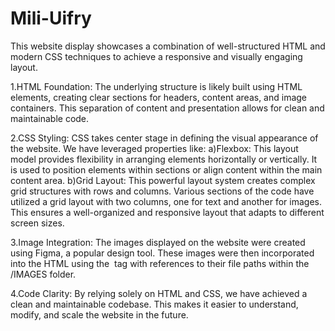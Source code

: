 # Mili-Uifry
This website display showcases a combination of well-structured HTML and modern CSS techniques to achieve a responsive and visually engaging layout.

1.HTML Foundation: The underlying structure is likely built using HTML elements, creating clear sections for headers, content areas, and image containers. This separation of content and presentation allows for clean and maintainable code.

2.CSS Styling: CSS takes center stage in defining the visual appearance of the website. We have leveraged properties like:
  a)Flexbox: This layout model provides flexibility in arranging elements horizontally or vertically. It is used to position elements within sections or align content within the main content         area.
  b)Grid Layout: This powerful layout system creates complex grid structures with rows and columns. Various sections of the code have utilized a grid layout with two columns, one for text and        another for images. This ensures a well-organized and responsive layout that adapts to different screen sizes.

3.Image Integration: The images displayed on the website were created using Figma, a popular design tool. These images were then incorporated into the HTML using the <img> tag with references to their file paths within the /IMAGES folder.

4.Code Clarity: By relying solely on HTML and CSS, we have achieved a clean and maintainable codebase. This makes it easier to understand, modify, and scale the website in the future.

